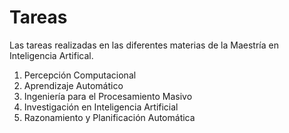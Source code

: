 # Tareas

Las tareas realizadas en las diferentes materias de la Maestría en Inteligencia Artifical.

1. Percepción Computacional
2. Aprendizaje Automático
3. Ingeniería para el Procesamiento Masivo
4. Investigación en Inteligencia Artificial
5. Razonamiento y Planificación Automática
